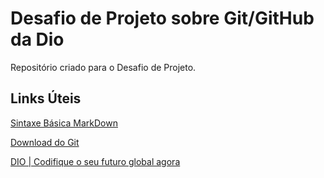 # Desafio de Projeto sobre Git/GitHub da Dio
Repositório criado para o Desafio de Projeto.

## Links Úteis
[Sintaxe Básica MarkDown](https://www.markdownguide.org/basic-syntax/)

[Download do Git](https://git-scm.com/download)

[DIO | Codifique o seu futuro global agora](https://www.dio.me/)



